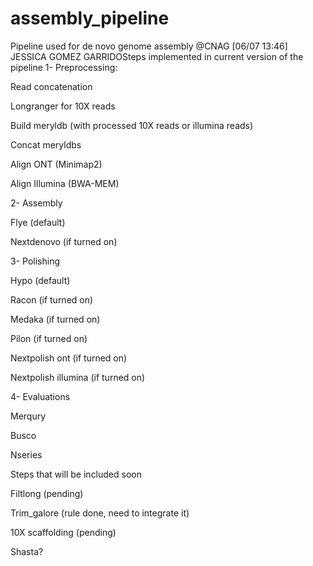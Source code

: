 # assembly_pipeline
Pipeline used for de novo genome assembly @CNAG
[06/07 13:46] JESSICA GOMEZ GARRIDOSteps implemented in current version of the pipeline
    1- Preprocessing:


	
Read concatenation
	
Longranger for 10X reads
	
Build meryldb (with processed 10X reads or illumina reads)
	
Concat meryldbs
	
Align ONT (Minimap2)
	
Align Illumina (BWA-MEM)

2- Assembly


	
Flye (default)
	
Nextdenovo (if turned on)

3- Polishing


	
Hypo (default)
	
Racon (if turned on)
	
Medaka (if turned on)
	
Pilon (if turned on)
	
Nextpolish ont (if turned on)
	
Nextpolish illumina (if turned on)


4- Evaluations


	
Merqury
	
Busco
	
Nseries

Steps that will be included soon


	
Filtlong (pending)
	
Trim_galore (rule done, need to integrate it)



	
10X scaffolding (pending)
	
Shasta?


